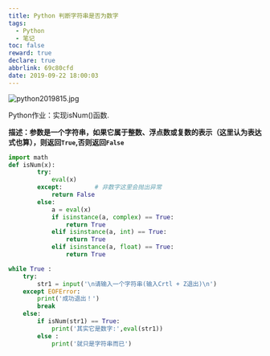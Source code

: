 ```yaml
---
title: Python 判断字符串是否为数字
tags:
  - Python
  - 笔记
toc: false
reward: true
declare: true
abbrlink: 69c80cfd
date: 2019-09-22 18:00:03
---
```


![python2019815.jpg](https://cdn.anyway1314.cn/imagepython2019815.jpg-title)

Python作业：实现isNum()函数.

<!-- more -->

**描述：参数是一个字符串，如果它属于整数、浮点数或复数的表示（这里认为表达式也算），则返回`True`,否则返回`False`**

``` python
import math
def isNum(x):
        try:
            eval(x)
        except:         # 非数字这里会抛出异常
            return False
        else:
            a = eval(x)
            if isinstance(a, complex) == True:
                return True
            elif isinstance(a, int) == True:
                return True
            elif isinstance(a, float) == True:
                return True

while True :
    try:
        str1 = input('\n请输入一个字符串(输入Crtl + Z退出)\n')
    except EOFError:
        print('成功退出！')
        break
    else:
        if isNum(str1) == True:
            print('其实它是数字:',eval(str1))
        else :
            print('就只是字符串而已')
```